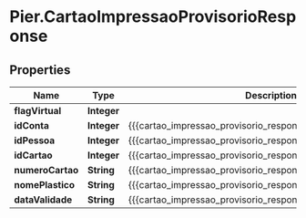 # Pier.CartaoImpressaoProvisorioResponse

## Properties
Name | Type | Description | Notes
------------ | ------------- | ------------- | -------------
**flagVirtual** | **Integer** |  | [optional] 
**idConta** | **Integer** | {{{cartao_impressao_provisorio_response_id_conta_value}}} | [optional] 
**idPessoa** | **Integer** | {{{cartao_impressao_provisorio_response_id_pessoa_value}}} | [optional] 
**idCartao** | **Integer** | {{{cartao_impressao_provisorio_response_id_cartao_value}}} | [optional] 
**numeroCartao** | **String** | {{{cartao_impressao_provisorio_response_numero_cartao_value}}} | [optional] 
**nomePlastico** | **String** | {{{cartao_impressao_provisorio_response_nome_plastico_value}}} | [optional] 
**dataValidade** | **String** | {{{cartao_impressao_provisorio_response_data_validade_value}}} | [optional] 


